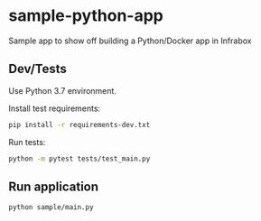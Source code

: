 # sample-python-app
Sample app to show off building a Python/Docker app in Infrabox

## Dev/Tests

Use Python 3.7 environment.

Install test requirements:
```bash
pip install -r requirements-dev.txt
```

Run tests:
```bash
python -m pytest tests/test_main.py
```

## Run application

```bash
python sample/main.py
```
